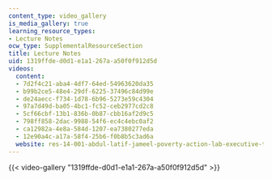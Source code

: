 ```yaml
---
content_type: video_gallery
is_media_gallery: true
learning_resource_types:
- Lecture Notes
ocw_type: SupplementalResourceSection
title: Lecture Notes
uid: 1319ffde-d0d1-e1a1-267a-a50f0f912d5d
videos:
  content:
  - 7d2f4c21-aba4-4df7-64ed-54963620da35
  - b99b2ce5-48e4-29df-6225-37496c84d99e
  - de24aecc-f734-1d78-6b96-5273e59c4304
  - 97a7d49d-ba05-4bc1-fc52-ceb2977cd2c8
  - 5cf66cbf-13b1-836b-0b87-cbb16af2d9c5
  - 798ff858-2dac-9988-54f6-ec4c4ebc0af2
  - ca12982a-4e8a-584d-1207-ea7380277eda
  - 12e90a4c-a17a-58f4-25b6-f0b8b5c3ad6a
  website: res-14-001-abdul-latif-jameel-poverty-action-lab-executive-training-evaluating-social-programs-2009-spring-2009
---
```



{{< video-gallery "1319ffde-d0d1-e1a1-267a-a50f0f912d5d" >}}

